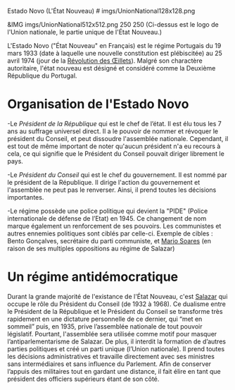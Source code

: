 Estado Novo (L'État Nouveau) # imgs/UnionNational128x128.png

&IMG imgs/UnionNational512x512.png 250 250
(Ci-dessus est le logo de l'Union nationale, le partie unique de l'État Nouveau.)


L'Estado Novo ("État Nouveau" en Français) est le régime Portugais du 19 mars 1933 (date à laquelle une nouvelle constitution est plébiscitée) au 25 avril 1974 (jour de la [Révolution des Œillets](articles/Revo_Oeillet.md)). Malgré son charactère autoritaire, l'état nouveau est désigné et considéré comme la Deuxième République du Portugal.

# Organisation de l'Estado Novo 
-Le *Président de la République* qui est le chef de l’état. Il est élu tous les 7 ans au suffrage universel direct. Il a le pouvoir de nommer et révoquer le président du Conseil, et peut dissoudre l'assemblée nationale. Cependant, il est tout de même important de noter qu'aucun président n'a eu recours à cela, ce qui signifie que le Président du Conseil pouvait diriger librement le pays.

-Le *Président du Conseil* qui est le chef du gouvernement. Il est nommé par le président de la République. Il dirige l'action du gouvernement et l'assemblée ne peut pas le renverser. Ainsi, il prend toutes les décisions importantes.

-Le régime possède une police politique qui devient la "PIDE" (Police internationale de défense de l’Etat) en 1945. Ce changement de nom marque également un renforcement de ses pouvoirs. Les communistes et autres ennemies politiques sont ciblés par celle-ci.
Exemple de cibles : Bento Gonçalves, secrétaire du parti communiste, et [Mario Soares](articles/soares.md) (en raison de ses multiples oppositions au régime de Salazar)

# Un régime antidémocratique
Durant la grande majorité de l'existance de l'État Nouveau, c'est [Salazar](articles/Salazar.md) qui occupe le rôle du Président du Conseil (de 1932 à 1968).
Ce dualisme entre le Président de la République et le Président du Conseil se transforme très rapidement en une dictature personnelle de ce dernier, qui “met en sommeil” puis, en 1935, prive l’assemblée nationale de tout pouvoir législatif. Pourtant, l'assemblée sera utilisée comme motif pour masquer l’antiparlementarisme de Salazar.
De plus, il interdit la formation de d’autres parties politiques et créé un parti unique (l’Union nationale). Il prend toutes les décisions administratives et travaille directement avec ses ministres sans intermédiaires et sans influence du Parlement. Afin de conserver l’appuis des militaires tout en gardant une distance, il fait élire en tant que président des officiers supérieurs étant de son côté.
